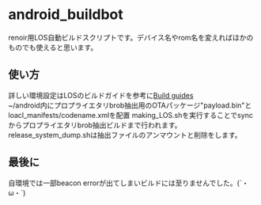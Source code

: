 # android_buildbot
renoir用LOS自動ビルドスクリプトです。デバイス名やrom名を変えればほかのものでも使えると思います。  
## 使い方  
詳しい環境設定はLOSのビルドガイドを参考に[Build guides](https://wiki.lineageos.org/build_guides)  
~/android内にプロプライエタリbrob抽出用のOTAパッケージ"payload.bin"とloacl_manifests/codename.xmlを配置
making_LOS.shを実行することでsyncからプロプライエタリbrob抽出ビルドまで行われます。  
release_system_dump.shは抽出ファイルのアンマウントと削除をします。  
## 最後に
自環境では一部beacon errorが出てしまいビルドには至りませんでした。(´・ω・`)
